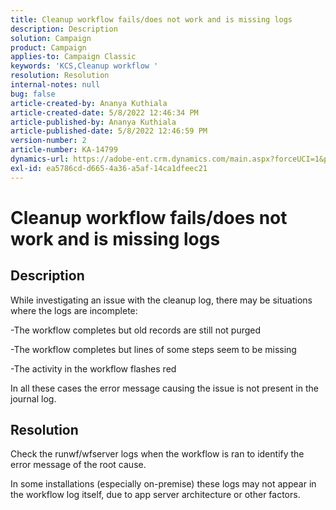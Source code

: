 ```yaml
---
title: Cleanup workflow fails/does not work and is missing logs
description: Description
solution: Campaign
product: Campaign
applies-to: Campaign Classic
keywords: 'KCS,Cleanup workflow '
resolution: Resolution
internal-notes: null
bug: false
article-created-by: Ananya Kuthiala
article-created-date: 5/8/2022 12:46:34 PM
article-published-by: Ananya Kuthiala
article-published-date: 5/8/2022 12:46:59 PM
version-number: 2
article-number: KA-14799
dynamics-url: https://adobe-ent.crm.dynamics.com/main.aspx?forceUCI=1&pagetype=entityrecord&etn=knowledgearticle&id=f10e80de-ccce-ec11-a7b5-0022480a8e40
exl-id: ea5786cd-d665-4a36-a5af-14ca1dfeec21
---
```

# Cleanup workflow fails/does not work and is missing logs

## Description


While investigating an issue with the cleanup log, there may be situations where the logs are incomplete:

-The workflow completes but old records are still not purged

-The workflow completes but lines of some steps seem to be missing

-The activity in the workflow flashes red

In all these cases the error message causing the issue is not present in the journal log.


## Resolution


Check the runwf/wfserver logs when the workflow is ran to identify the error message of the root cause.

In some installations (especially on-premise) these logs may not appear in the workflow log itself, due to app server architecture or other factors.
